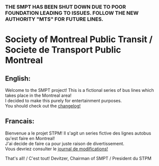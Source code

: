 ### THE SMPT HAS BEEN SHUT DOWN DUE TO POOR FOUNDATION LEADING TO ISSUES. FOLLOW THE NEW AUTHORITY "MTS" FOR FUTURE LINES.


# Society of Montreal Public Transit / Societe de Transport Public Montreal

## English:

Welcome to the SMPT project! This is a fictional series of bus lines which takes place in the Montreal area! <br>
I decided to make this purely for entertainment purposes. <br>
You should check out the [changelog!](./Changelog.md)

## Francais:

Bienvenue a le projet STPM! Il s'agit un series fictive des lignes autobus qu'est faire en Montreal! <br>
J'ai decide de faire ca pour juste raison de divertissement. <br>
Vous devriez consulter le [journal de modifications!](./Changelog.md)

That's all! / C'est tout!
Devitzer, Chairman of SMPT / President du STPM
